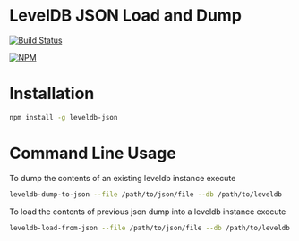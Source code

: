 # LevelDB JSON Load and Dump

[![Build Status](https://travis-ci.org/nisaacson/leveldb-json.svg?branch=master)](https://travis-ci.org/nisaacson/leveldb-json)

[![NPM](https://nodei.co/npm/leveldb-json.png?downloads=true)](https://nodei.co/npm/leveldb-json/)

# Installation

```bash
npm install -g leveldb-json
```

# Command Line Usage

To dump the contents of an existing leveldb instance execute

```bash
leveldb-dump-to-json --file /path/to/json/file --db /path/to/leveldb
```

To load the contents of previous json dump into a leveldb instance execute

```bash
leveldb-load-from-json --file /path/to/json/file --db /path/to/leveldb
```
